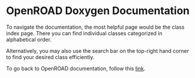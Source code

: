 # OpenROAD Doxygen Documentation

To navigate the documentation, the most helpful page would be the class index page.
There you can find individual classes categorized in alphabetical order. 

Alternatively, you may also use the search bar on the top-right hand corner 
to find your desired class efficiently. 

To go back to OpenROAD documentation, follow this [link](../../index.html). 
